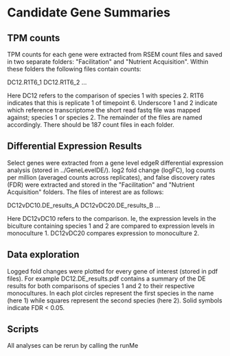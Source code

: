 Candidate Gene Summaries
=========================

TPM counts
----------

TPM counts for each gene were extracted from RSEM count files and saved
in two separate folders: "Facilitation" and "Nutrient Acquisition". Within 
these folders the following files contain counts:

DC12.R1T6_1
DC12.R1T6_2
...

Here DC12 refers to the comparison of species 1 with species 2. R1T6 indicates
that this is replicate 1 of timepoint 6. Underscore 1 and 2 indicate which reference
transcriptome the short read fastq file was mapped against; species 1 or species 2. 
The remainder of the files are named accordingly. There should be 187 count files in
each folder.

Differential Expression Results
-------------------------------

Select genes were extracted from a gene level edgeR differential expression analysis
(stored in ../GeneLevelDE/). log2 fold change (logFC), log counts per million (averaged 
counts across replicates), and false discovery rates (FDR) were extracted and stored in
the "Facilitation" and "Nutrient Acquisition" folders. The files of interest are as follows:

DC12vDC10.DE_results_A
DC12vDC20.DE_results_B
...

Here DC12vDC10 refers to the comparison. Ie, the expression levels in the biculture containing 
species 1 and 2 are compared to expression levels in monoculture 1. DC12vDC20 compares expression
to monoculture 2.

Data exploration
----------------

Logged fold changes were plotted for every gene of interest (stored in pdf files). For example 
DC12.DE_results.pdf contains a summary of the DE results for both comparisons of species 1 and 2
to their respective monocultures. In each plot circles represent the first species in the name 
(here 1) while squares represent the second species (here 2). Solid symbols indicate FDR < 0.05.

Scripts
-------

All analyses can be rerun by calling the runMe
